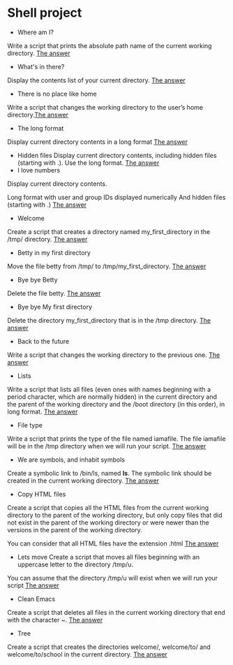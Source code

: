 # Shell project
* Where am I?

Write a script that prints the absolute path name of the current working directory. [The answer](https://github.com/FrensiM/holbertonschool-shell/blob/main/basics/0-current_working_directory)

* What's in there?

Display the contents list of your current directory. [The answer](https://github.com/FrensiM/holbertonschool-shell/blob/main/basics/1-listit)
* There is no place like home

Write a script that changes the working directory to the user’s home directory.[The answer](https://github.com/FrensiM/holbertonschool-shell/blob/main/basics/2-bring_me_home)

* The long format

Display current directory contents in a long format [The answer](https://github.com/FrensiM/holbertonschool-shell/blob/main/basics/3-listfiles)

* Hidden files
Display current directory contents, including hidden files (starting with .). Use the long format. [The answer](https://github.com/FrensiM/holbertonschool-shell/blob/main/basics/4-listmorefiles)
* I love numbers

Display current directory contents.

Long format
with user and group IDs displayed numerically
And hidden files (starting with .) [The answer](https://github.com/FrensiM/holbertonschool-shell/blob/main/basics/5-listfilesdigitonly)

* Welcome

Create a script that creates a directory named my_first_directory in the /tmp/ directory. [The answer](https://github.com/FrensiM/holbertonschool-shell/blob/main/basics/6-firstdirectory)

* Betty in my first directory

Move the file betty from /tmp/ to /tmp/my_first_directory. [The answer](https://github.com/FrensiM/holbertonschool-shell/blob/main/basics/7-movethatfile)

* Bye bye Betty

Delete the file betty. [The answer](https://github.com/FrensiM/holbertonschool-shell/blob/main/basics/8-firstdelete)

* Bye bye My first directory

Delete the directory my_first_directory that is in the /tmp directory. [The answer](https://github.com/FrensiM/holbertonschool-shell/blob/main/basics/9-firstdirdeletion)

* Back to the future

Write a script that changes the working directory to the previous one. [The answer](https://github.com/FrensiM/holbertonschool-shell/blob/main/basics/10-back)

* Lists

Write a script that lists all files (even ones with names beginning with a period character, which are normally hidden) in the current directory and the parent of the working directory and the /boot directory (in this order), in long format. [The answer](https://github.com/FrensiM/holbertonschool-shell/blob/main/basics/11-lists)

* File type

Write a script that prints the type of the file named iamafile. The file iamafile will be in the /tmp directory when we will run your script. [The answer](https://github.com/FrensiM/holbertonschool-shell/blob/main/basics/12-file_type)

* We are symbols, and inhabit symbols

Create a symbolic link to /bin/ls, named __ls__. The symbolic link should be created in the current working directory. [The answer](https://github.com/FrensiM/holbertonschool-shell/blob/main/basics/13-symbolic_link)

* Copy HTML files

Create a script that copies all the HTML files from the current working directory to the parent of the working directory, but only copy files that did not exist in the parent of the working directory or were newer than the versions in the parent of the working directory.

You can consider that all HTML files have the extension .html [The answer](https://github.com/FrensiM/holbertonschool-shell/blob/main/basics/14-copy_html)

* Lets move
Create a script that moves all files beginning with an uppercase letter to the directory /tmp/u.

You can assume that the directory /tmp/u will exist when we will run your script [The answer](https://github.com/FrensiM/holbertonschool-shell/blob/main/basics/15-lets_move)

* Clean Emacs

Create a script that deletes all files in the current working directory that end with the character ~. [The answer](https://github.com/FrensiM/holbertonschool-shell/blob/main/basics/16-clean_emacs)

* Tree

Create a script that creates the directories welcome/, welcome/to/ and welcome/to/school in the current directory.
[The answer](https://github.com/FrensiM/holbertonschool-shell/blob/main/basics/17-tree)

